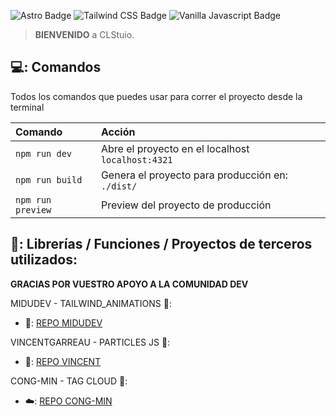 ![Astro Badge](https://img.shields.io/badge/Astro-FF3E00?logo=astro&logoColor=fff&style=flat)
![Tailwind CSS Badge](https://img.shields.io/badge/Tailwind%20CSS-06B6D4?logo=tailwindcss&logoColor=fff&style=flat)
![Vanilla Javascript Badge](https://img.shields.io/badge/Javascript-f0db4f?logo=javascript&logoColor=fff&style=flat)

>  **BIENVENIDO** a CLStuio.

## 💻: Comandos

Todos los comandos que puedes usar para correr el proyecto desde la terminal

| Comando                   | Acción                                           |
| :------------------------ | :----------------------------------------------- |
| `npm run dev`             | Abre el proyecto en el localhost `localhost:4321`|
| `npm run build`           | Genera el proyecto para producción en: `./dist/` |
| `npm run preview`         | Preview del proyecto de producción               |

## :revolving_hearts:: Librerías / Funciones / Proyectos de terceros utilizados:

**GRACIAS POR VUESTRO APOYO A LA COMUNIDAD DEV**

MIDUDEV - TAILWIND_ANIMATIONS 🤙:
- 🎊: [REPO MIDUDEV](https://github.com/midudev/tailwind-animations)


VINCENTGARREAU - PARTICLES JS 🤙:
- 🔵: [REPO VINCENT](https://github.com/VincentGarreau/particles.js)


CONG-MIN - TAG CLOUD 🤙:
- ☁️: [REPO CONG-MIN](https://github.com/cong-min/TagCloud)


